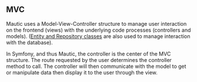 ## MVC

Mautic uses a Model-View-Controller structure to manage user interaction on the frontend (views) with the underlying code processes (controllers and models). ([Entity and Repository classes](#database) are also used to manage interaction with the database).

In Symfony, and thus Mautic, the controller is the center of the MVC structure. The route requested by the user determines the controller method to call. The controller will then communicate with the model to get or manipulate data then display it to the user through the view.


             
            
               
               


